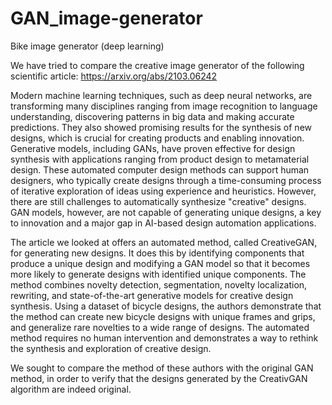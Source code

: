 # GAN_image-generator
Bike image generator (deep learning)


We have tried to compare the creative image generator of the following scientific article: https://arxiv.org/abs/2103.06242

Modern machine learning techniques, such as deep neural networks, are transforming many disciplines ranging from image recognition to language understanding, discovering patterns in big data and making accurate predictions. They also showed promising results for the synthesis of new designs, which is crucial for creating products and enabling innovation. Generative models, including GANs, have proven effective for design synthesis with applications ranging from product design to metamaterial design. These automated computer design methods can support human designers, who typically create designs through a time-consuming process of iterative exploration of ideas using experience and heuristics. However, there are still challenges to automatically synthesize "creative" designs. GAN models, however, are not capable of generating unique designs, a key to innovation and a major gap in AI-based design automation applications.

The article we looked at offers an automated method, called CreativeGAN, for generating new designs. It does this by identifying components that produce a unique design and modifying a GAN model so that it becomes more likely to generate designs with identified unique components. The method combines novelty detection, segmentation, novelty localization, rewriting, and state-of-the-art generative models for creative design synthesis. Using a dataset of bicycle designs, the authors demonstrate that the method can create new bicycle designs with unique frames and grips, and generalize rare novelties to a wide range of designs. The automated method requires no human intervention and demonstrates a way to rethink the synthesis and exploration of creative design.

We sought to compare the method of these authors with the original GAN method, in order to verify that the designs generated by the CreativGAN algorithm are indeed original.

